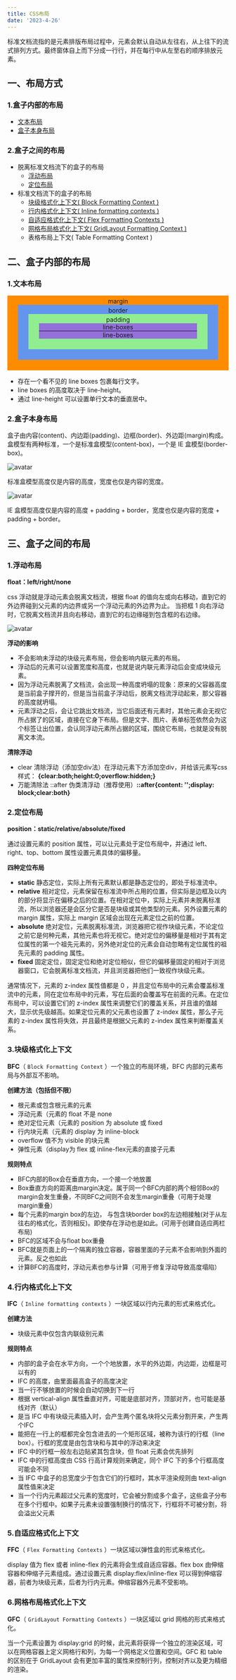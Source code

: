 ```yaml
---
title: CSS布局
date: '2023-4-26'
---
```


<!-- # CSS布局 -->

标准文档流指的是元素排版布局过程中，元素会默认自动从左往右，从上往下的流式排列方式。最终窗体自上而下分成一行行，并在每行中从左至右的顺序排放元素。

## 一、布局方式

### 1.盒子内部的布局

- [文本布局](#_1-文本布局)
- [盒子本身布局](#_2-盒子本身布局)

### 2.盒子之间的布局

- 脱离标准文档流下的盒子的布局
  - [浮动布局](#_1-浮动布局)
  - [定位布局](#_2-定位布局)
- 标准文档流下的盒子的布局
  - [块级格式化上下文( Block Formatting Context )](#_3-块级格式化上下文)
  - [行内格式化上下文( Inline formatting contexts )](#_4-行内格式化上下文)
  - [自适应格式化上下文( Flex Formatting Contexts )](#_5-自适应格式化上下文)
  - [网格布局格式化上下文( GridLayout Formatting Context )](#_6-网格布局格式化上下文)
  - 表格布局上下文( Table Formatting Context )

## 二、盒子内部的布局

### 1.文本布局

<div style="background: darkorange;text-align: center;padding: 4px 24px 24px;">
  margin
  <div style="background: cornflowerblue;padding: 4px 24px 24px;">
    border
    <div style="background: lightgreen;padding: 4px 24px 24px;">
      padding
      <div style="background: mediumpurple;border-bottom: 1px #111 solid;">line-boxes</div>
      <div style="background: mediumpurple;">line-boxes</div>
    </div>
  </div>
</div>

- 存在一个看不见的 line boxes 包裹每行文字。
- line boxes 的高度取决于 line-height。
- 通过 line-height 可以设置单行文本的垂直居中。

### 2.盒子本身布局

盒子由内容(content)、内边距(padding)、边框(border)、外边距(margin)构成。
盒模型有两种标准，一个是标准盒模型(content-box)，一个是 IE 盒模型(border-box)。

<img :src="$withBase('/image/css_part_1.png')" alt="avatar">

标准盒模型高度仅是内容的高度，宽度也仅是内容的宽度。

<img :src="$withBase('/image/css_part_2.png')" alt="avatar">

IE 盒模型高度仅是内容的高度 + padding + border，宽度也仅是内容的宽度 + padding + border。

## 三、盒子之间的布局

### 1.浮动布局

**float：left/right/none**

css 浮动就是浮动元素会脱离文档流，根据 float 的值向左或向右移动，直到它的外边界碰到父元素的内边界或另一个浮动元素的外边界为止。
当把框 1 向右浮动时，它脱离文档流并且向右移动，直到它的右边缘碰到包含框的右边缘。

<img :src="$withBase('/image/css_part_3.png')" alt="avatar">

**浮动的影响**

- 不会影响未浮动的块级元素布局，但会影响内联元素的布局。
- 浮动后的元素可以设置宽度和高度，也就是说内联元素浮动后会变成块级元素。
- 因为浮动元素脱离了文档流，会出现一种高度坍塌的现象：原来的父容器高度是当前盒子撑开的，但是当当前盒子浮动后，脱离文档流浮动起来，那父容器的高度就坍塌。
- 元素浮动之后，会让它跳出文档流，当它后面还有元素时，其他元素会无视它所占据了的区域，直接在它身下布局。但是文字、图片、表单标签依然会为这个标签让出位置，会认同浮动元素所占据的区域，围绕它布局，也就是没有脱离文本流。

**清除浮动**

- clear 清除浮动（添加空div法）在浮动元素下方添加空div，并给该元素写css样式： **{clear:both;height:0;overflow:hidden;}**
- 万能清除法 ::after 伪类清浮动（推荐使用）**::after{content: '';display: block;clear:both}**

### 2.定位布局

**position：static/relative/absolute/fixed**

通过设置元素的 position 属性，可以让元素处于定位布局中，并通过 left、right、top、bottom 属性设置元素具体的偏移量。

**四种定位布局**

- **static** 静态定位，实际上所有元素默认都是静态定位的，即处于标准流中。
- **relative** 相对定位，元素保留在标准流中所占用的位置，但实际是边框及以内的部分将显示在偏移之后的位置。在相对定位中，实际上元素并未脱离标准流，所以浏览器还是会区分它是否是块级或其他类型的元素。另外设置元素的 margin 属性，实际上 margin 区域会出现在元素定位之前的位置。
- **absolute** 绝对定位，元素脱离标准流，浏览器把它视作块级元素，不论定位之前它是何种元素，其他元素也将无视它。绝对定位的偏移量是相对于其有定位属性的第一个祖先元素的，另外绝对定位的元素会自动忽略有定位属性的祖先元素的 padding 属性。
- **fixed** 固定定位，固定定位和绝对定位相似，但它的偏移量固定的相对于浏览器窗口，它会脱离标准文档流，并且浏览器把他们一致视作块级元素。

通常情况下，元素的 z-index 属性值都是 0 ，并且定位布局中的元素会覆盖标准流中的元素，同在定位布局中的元素，写在后面的会覆盖写在前面的元素。在定位布局中，可以设置它们的 z-index 属性来调整它们的覆盖关系，并且谁的值越大，显示优先级越高。如果定位元素的父元素也设置了 z-index 属性，那么子元素的 z-index 属性将失效，并且最终是根据父元素的 z-index 属性来判断覆盖关系。

### 3.块级格式化上下文

**BFC**（ `Block Formatting Context` ）一个独立的布局环境，BFC 内部的元素布局与外部互不影响。

**创建方法（包括但不限）**

- 根元素或包含根元素的元素
- 浮动元素（元素的 float 不是 none
- 绝对定位元素（元素的 position 为 absolute 或 fixed
- 行内块元素（元素的 display 为 inline-block
- overflow 值不为 visible 的块元素
- 弹性元素（display为 flex 或 inline-flex元素的直接子元素

**规则特点**

- BFC内部的Box会在垂直方向，一个接一个地放置
- Box垂直方向的距离由margin决定。属于同一个BFC内部的两个相邻Box的margin会发生重叠，不同BFC之间则不会发生margin重叠（可用于处理margin重叠）
- 每个元素的margin box的左边， 与包含块border box的左边相接触(对于从左往右的格式化，否则相反)。即使存在浮动也是如此。(可用于创建自适应两栏布局)
- BFC的区域不会与float box重叠
- BFC就是页面上的一个隔离的独立容器，容器里面的子元素不会影响到外面的元素。反之也如此
- 计算BFC的高度时，浮动元素也参与计算（可用于修复浮动导致高度塌陷）

### 4.行内格式化上下文

**IFC**（ `Inline formatting contexts` ）一块区域以行内元素的形式来格式化。

**创建方法**

- 块级元素中仅包含内联级别元素

**规则特点**

- 内部的盒子会在水平方向，一个个地放置，水平的外边距，内边距，边框是可以有的
- IFC 的高度，由里面最高盒子的高度决定
- 当一行不够放置的时候会自动切换到下一行
- 根据 vertical-align 属性垂直对齐，可能是底部对齐，顶部对齐，也可能是基线对齐（默认）
- 是当 IFC 中有块级元素插入时，会产生两个匿名块将父元素分割开来，产生两个IFC
- 能把在一行上的框都完全包含进去的一个矩形区域，被称为该行的行框（line box）。行框的宽度是由包含块和与其中的浮动来决定
- IFC 中的行框一般左右边贴紧其包含块，但 float 元素会优先排列
- IFC 中的行框高度由 CSS 行高计算规则来确定，同个 IFC 下的多个行框高度可能会不同
- 当 IFC 中盒子的总宽度少于包含它们的行框时，其水平渲染规则由 text-align 属性值来决定
- 当一个行内元素超过父元素的宽度时，它会被分割成多个盒子，这些盒子分布在多个行框中。如果子元素未设置强制换行的情况下，行框将不可被分割，将会溢出父元素

### 5.自适应格式化上下文

**FFC**（ `Flex Formatting Contexts` ）一块区域以弹性盒的形式来格式化。

display 值为 flex 或者 inline-flex 的元素将会生成自适应容器。flex box 由伸缩容器和伸缩子元素组成。通过设置元素 display:flex/inline-flex 可以得到伸缩容器，前者为块级元素，后者为行内元素。伸缩容器外元素不受影响。

### 6.网格布局格式化上下文

**GFC**（ `GridLayout Formatting Contexts` ）一块区域以 grid 网格的形式来格式化。

当一个元素设置为 display:grid 的时候，此元素将获得一个独立的渲染区域，可以在网格容器上定义网格行和列，为每一个网格定义位置和空间。GFC 和 table 的区别在于 GridLayout 会有更加丰富的属性来控制行列，控制对齐以及更为精细的渲染。
